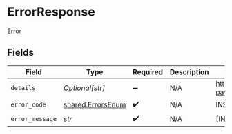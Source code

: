 # ErrorResponse

Error


## Fields

| Field                                                                                        | Type                                                                                         | Required                                                                                     | Description                                                                                  | Example                                                                                      |
| -------------------------------------------------------------------------------------------- | -------------------------------------------------------------------------------------------- | -------------------------------------------------------------------------------------------- | -------------------------------------------------------------------------------------------- | -------------------------------------------------------------------------------------------- |
| `details`                                                                                    | *Optional[str]*                                                                              | :heavy_minus_sign:                                                                           | N/A                                                                                          | https://play.numscript.org/?payload=eyJlcnJvciI6ImFjY291bnQgaGFkIGluc3VmZmljaWVudCBmdW5kcyJ9 |
| `error_code`                                                                                 | [shared.ErrorsEnum](../../models/shared/errorsenum.md)                                       | :heavy_check_mark:                                                                           | N/A                                                                                          | INSUFFICIENT_FUND                                                                            |
| `error_message`                                                                              | *str*                                                                                        | :heavy_check_mark:                                                                           | N/A                                                                                          | [INSUFFICIENT_FUND] account had insufficient funds                                           |